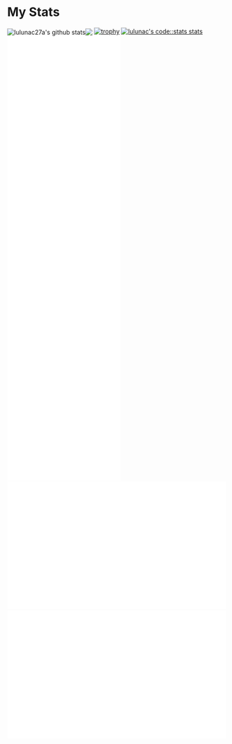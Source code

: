 # My Stats
<img align="center" src="https://github-readme-stats.vercel.app/api?username=lulunac27a&show_icons=true&include_all_commits=true&theme=buefy&hide_border=true" alt="lulunac27a's github stats" /><img align="center" src="https://github-readme-stats.vercel.app/api/top-langs/?username=lulunac27a&layout=compact&theme=buefy&hide_border=true&langs_count=20" />
[![trophy](https://github-profile-trophy.vercel.app/?username=lulunac27a)](https://github.com/lulunac27a/github-profile-trophy)
[![lulunac's code::stats stats](https://codestats-readme.avior.me/api?username=lulunac)](https://github.com/lulunac27a/codestats-readme)
<img src="github-metrics.svg"/>
![Overview](https://raw.githubusercontent.com/lulunac27a/github-stats/master/generated/overview.svg)
![Languages](https://raw.githubusercontent.com/lulunac27a/github-stats/master/generated/languages.svg)
